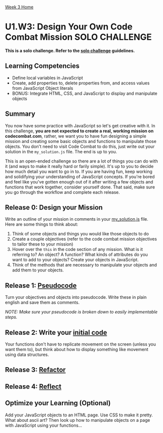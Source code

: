 [Week 3 Home](../)

# U1.W3: Design Your Own Code Combat Mission SOLO CHALLENGE

**This is a solo challenge. Refer to the [solo challenge](https://github.com/Devbootcamp/phase-0-handbook/blob/master/solo-challenges.md) guidelines.**

## Learning Competencies
- Define local variables in JavaScript
- Create, add properties to, delete properties from, and access values from JavaScript Object literals
- BONUS: Integrate HTML, CSS, and JavaScript to display and manipulate objects


## Summary
You now have some practice with JavaScript so let's get creative with it. In this challenge, **you are not expected to create a real, working mission on codecombat.com**, rather, we want you to have fun designing a simple mission and creating some basic objects and functions to manipulate those objects. You don't need to visit Code Combat to do this, just write out your solution in the `my_solution.js` file. The end is up to you. 

This is an open-ended challenge so there are a lot of things you can do with it (and ways to make it really hard or farily simple). It's up to you to decide how much detail you want to go in to. If you are having fun, keep working and solidifying your understanding of JavaScript concepts. If you're bored and feel like you've gotten enough out of it after writing a few objects and functions that work together, consider yourself done. That said, make sure you go through the workflow and complete each release. 


## Release 0: Design your Mission

Write an outline of your mission in comments in your [my_solution.js](my_solution.js) file. Here are some things to think about:

1. Think of some objects and things you would like those objects to do
2. Create a couple objectives (refer to the code combat mission objectives to tailor these to your mission)
3. Hover over the `this` in the code section of any mission. What is it referring to? An object? A function? What kinds of attributes do you want to add to your objects? Create your objects in JavaScript.
4. Think of the methods that are necessary to manipulate your objects and add them to your objects.  


## Release 1: [Pseudocode](https://github.com/Devbootcamp/phase-0-handbook/blob/master/coding-references/pseudocode.md) 
Turn your objectives and objects into pseudocode. Write these in plain english and save them as comments. 

*NOTE: Make sure your pseudocode is broken down to easily implementable steps.*

## Release 2: Write your [initial code](https://github.com/Devbootcamp/phase-0-handbook/blob/master/coding-references/initial-solution.md)
Your functions don't have to replicate movement on the screen (unless you want them to), but think about how to display something like movement using data structures.

## Release 3: [Refactor](https://github.com/Devbootcamp/phase-0-handbook/blob/master/coding-references/refactoring.md)

## Release 4: [Reflect](https://github.com/Devbootcamp/phase-0-handbook/blob/master/coding-references/reflection-guidelines.md)

## Optimize your Learning (Optional)
Add your JavaScript objects to an HTML page. Use CSS to make it pretty. What about ascii art? Then look up how to manipulate objects on a page with JavaScript using your functions...
